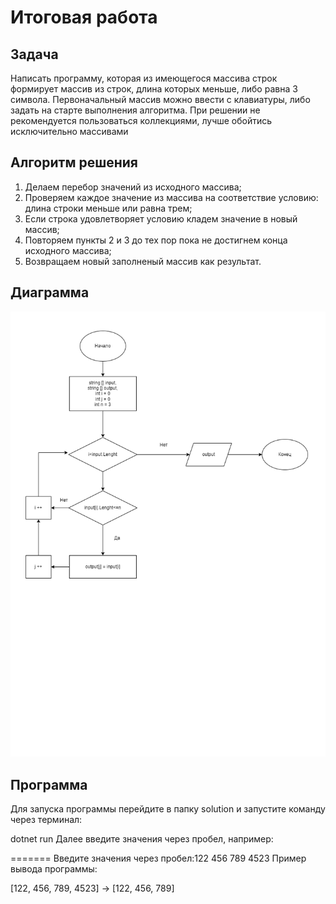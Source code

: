 # Итоговая работа

## Задача

Написать программу, которая из имеющегося массива строк формирует массив из строк, длина которых меньше, либо равна 3 символа. Первоначальный массив можно ввести с клавиатуры, либо задать на старте выполнения алгоритма. При решении не рекомендуется пользоваться коллекциями, лучше обойтись исключительно массивами

## Алгоритм решения

1. Делаем перебор значений из исходного массива;
2. Проверяем каждое значение из массива на соответствие условию: длина строки меньше или равна трем;
3. Если строка удовлетворяет условию кладем значение в новый массив;
4. Повторяем пункты 2 и 3 до тех пор пока не достигнем конца исходного массива;
5. Возвращаем новый заполненый массив как результат.

## Диаграмма

![diagram](diagram/diagram.png)

## Программа

Для запуска программы перейдите в папку solution и запустите команду через терминал:

dotnet run
Далее введите значения через пробел, например:

=======
Введите значения через пробел:122 456 789 4523
Пример вывода программы:

[122, 456, 789, 4523] -> [122, 456, 789]
